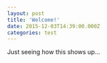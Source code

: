 ```yaml
---
layout: post
title: 'Welcome!'
date: 2015-12-03T14:39:00.000Z
categories: test
---
```

Just seeing how this shows up...
